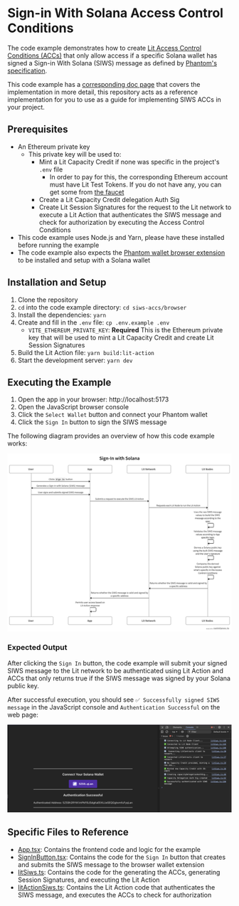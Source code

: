 # Sign-in With Solana Access Control Conditions

The code example demonstrates how to create [Lit Access Control Conditions (ACCs)](https://developer.litprotocol.com/sdk/access-control/evm/basic-examples) that only allow access if a specific Solana wallet has signed a Sign-in With Solana (SIWS) message as defined by [Phantom's specification](https://github.com/phantom/sign-in-with-solana/tree/main?tab=readme-ov-file).

This code example has a [corresponding doc page](https://developer.litprotocol.com/sdk/access-control/solana/siws-access-control) that covers the implementation in more detail, this repository acts as a reference implementation for you to use as a guide for implementing SIWS ACCs in your project.

## Prerequisites

- An Ethereum private key
  - This private key will be used to:
    - Mint a Lit Capacity Credit if none was specific in the project's `.env` file
      - In order to pay for this, the corresponding Ethereum account must have Lit Test Tokens. If you do not have any, you can get some from [the faucet](https://chronicle-yellowstone-faucet.getlit.dev/)
    - Create a Lit Capacity Credit delegation Auth Sig
    - Create Lit Session Signatures for the request to the Lit network to execute a Lit Action that authenticates the SIWS message and check for authorization by executing the Access Control Conditions
- This code example uses Node.js and Yarn, please have these installed before running the example
- The code example also expects the [Phantom wallet browser extension](https://chromewebstore.google.com/detail/phantom/bfnaelmomeimhlpmgjnjophhpkkoljpa?hl=en) to be installed and setup with a Solana wallet

## Installation and Setup

1. Clone the repository
2. `cd` into the code example directory: `cd siws-accs/browser`
3. Install the dependencies: `yarn`
4. Create and fill in the `.env` file: `cp .env.example .env`
   - `VITE_ETHEREUM_PRIVATE_KEY`: **Required** This is the Ethereum private key that will be used to mint a Lit Capacity Credit and create Lit Session Signatures
5. Build the Lit Action file: `yarn build:lit-action`
6. Start the development server: `yarn dev`

## Executing the Example

1. Open the app in your browser: http://localhost:5173
2. Open the JavaScript browser console
3. Click the `Select Wallet` button and connect your Phantom wallet
4. Click the `Sign In` button to sign the SIWS message

The following diagram provides an overview of how this code example works:

![Code Example Overview](./src/assets/siws-accs-diagram.png)

### Expected Output

After clicking the `Sign In` button, the code example will submit your signed SIWS message to the Lit network to be authenticated using Lit Action and ACCs that only returns true if the SIWS message was signed by your Solana public key.

After successful execution, you should see `✅ Successfully signed SIWS message` in the JavaScript console and `Authentication Successful` on the web page:

![Successful execution](./src/assets/successful-execution.png)

## Specific Files to Reference

- [App.tsx](./src/App.tsx): Contains the frontend code and logic for the example
- [SignInButton.tsx](./src/SignInButton.tsx): Contains the code for the `Sign In` button that creates and submits the SIWS message to the browser wallet extension
- [litSiws.ts](./src/litSiws.ts): Contains the code for the generating the ACCs, generating Session Signatures, and executing the Lit Action
- [litActionSiws.ts](./src/litActionSiws.ts): Contains the Lit Action code that authenticates the SIWS message, and executes the ACCs to check for authorization

